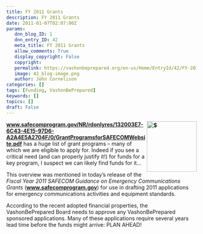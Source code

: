 ```yaml
---
title: FY 2011 Grants
description: FY 2011 Grants
date: 2011-01-07T02:07:00Z
params:
   dnn_blog_ID: 1
   dnn_entry_ID: 42
   meta_title: FY 2011 Grants
   allow_comments: True
   display_copyright: False
   copyright: 
   permalink: https://vashonbeprepared.org/en-us/Home/EntryId/42/FY-2011-Grants
   image: 42_blog-image.png
   author: John Cornelison
categories: []
tags: [Funding, VashonBePrepared]
keywords: []
topics: []
draft: False
---
```


<p><a href="http://www.safecomprogram.gov/NR/rdonlyres/132003E7-6C43-4E15-97D6-A2A4E5A2704F/0/GrantProgramsforSAFECOMWebsite.pdf"><b><img title="$" border="0" alt="$" align="right" width="132" height="134" style="border-bottom: 0px; border-left: 0px; display: inline; margin-left: 0px; border-top: 0px; margin-right: 0px; border-right: 0px" src="/images/dnnBlog/1/42/WLW-FY2011Grants_FBB5-%24_ebcb5944-0689-4f64-8422-08f42759b658.gif" /> www.safecomprogram.gov/NR/rdonlyres/132003E7-6C43-4E15-97D6-A2A4E5A2704F/0/GrantProgramsforSAFECOMWebsite.pdf</b></a> has a huge list of grant programs – many of which we are eligible to apply for. Indeed if you see a critical need (and can properly justify it!) for funds for a key program, I suspect we can likely find funds for it…</p>
<p>This overview was mentioned in today’s release of the <i>Fiscal Year 2011 SAFECOM Guidance on Emergency Communications Grants</i> (<a href="http://www.safecomprogram.gov"><b>www.safecomprogram.gov</b></a>) for use in drafting 2011 applications for emergency communications activities and equipment standards.</p>
<p>According to the recent adopted financial properties, the VashonBePrepared Board needs to approve any VashonBePrepared sponsored applications. Many of these applications require several years lead time before the funds might arrive: PLAN AHEAD!</p>
